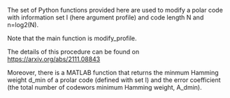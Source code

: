 The set of Python functions provided here are used to modify a polar code with information set I (here argument profile) and code length N and n=log2(N). 

Note that the main function is modify_profile.

The details of this procedure can be found on https://arxiv.org/abs/2111.08843

Moreover, there is a MATLAB function that returns the minmum Hamming weight d_min of a prolar code (defined with set I) and the error coefficient (the total number of codewors minimum Hamming weight, A_dmin).
